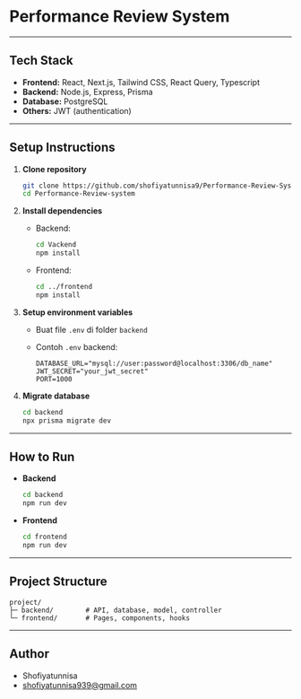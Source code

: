 # Performance Review System

---

## Tech Stack

- **Frontend:** React, Next.js, Tailwind CSS, React Query, Typescript
- **Backend:** Node.js, Express, Prisma
- **Database:** PostgreSQL
- **Others:** JWT (authentication)

---

## Setup Instructions

1. **Clone repository**

   ```bash
   git clone https://github.com/shofiyatunnisa9/Performance-Review-System
   cd Performance-Review-system
   ```

2. **Install dependencies**

   - Backend:

     ```bash
     cd Vackend
     npm install
     ```

   - Frontend:

     ```bash
     cd ../frontend
     npm install
     ```

3. **Setup environment variables**

   - Buat file `.env` di folder `backend`
   - Contoh `.env` backend:

     ```
     DATABASE_URL="mysql://user:password@localhost:3306/db_name"
     JWT_SECRET="your_jwt_secret"
     PORT=1000
     ```

4. **Migrate database**

   ```bash
   cd backend
   npx prisma migrate dev
   ```

---

## How to Run

- **Backend**

  ```bash
  cd backend
  npm run dev
  ```

- **Frontend**

  ```bash
  cd frontend
  npm run dev
  ```

---

## Project Structure

```
project/
├─ backend/        # API, database, model, controller
└─ frontend/       # Pages, components, hooks
```

---

## Author

- Shofiyatunnisa
- shofiyatunnisa939@gmail.com
